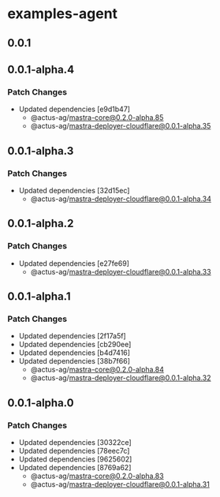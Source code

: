 # examples-agent

## 0.0.1

## 0.0.1-alpha.4

### Patch Changes

- Updated dependencies [e9d1b47]
  - @actus-ag/mastra-core@0.2.0-alpha.85
  - @actus-ag/mastra-deployer-cloudflare@0.0.1-alpha.35

## 0.0.1-alpha.3

### Patch Changes

- Updated dependencies [32d15ec]
  - @actus-ag/mastra-deployer-cloudflare@0.0.1-alpha.34

## 0.0.1-alpha.2

### Patch Changes

- Updated dependencies [e27fe69]
  - @actus-ag/mastra-deployer-cloudflare@0.0.1-alpha.33

## 0.0.1-alpha.1

### Patch Changes

- Updated dependencies [2f17a5f]
- Updated dependencies [cb290ee]
- Updated dependencies [b4d7416]
- Updated dependencies [38b7f66]
  - @actus-ag/mastra-core@0.2.0-alpha.84
  - @actus-ag/mastra-deployer-cloudflare@0.0.1-alpha.32

## 0.0.1-alpha.0

### Patch Changes

- Updated dependencies [30322ce]
- Updated dependencies [78eec7c]
- Updated dependencies [9625602]
- Updated dependencies [8769a62]
  - @actus-ag/mastra-core@0.2.0-alpha.83
  - @actus-ag/mastra-deployer-cloudflare@0.0.1-alpha.31
